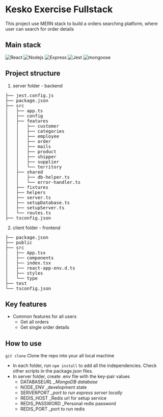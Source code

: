 # Kesko Exercise Fullstack

This project use MERN stack to build a orders searching platform, where user can search for order details

## Main stack

![React](https://img.shields.io/badge/React-v.18-grey?labelColor=blue)
![Nodejs](https://img.shields.io/badge/Nodejs-v.16-grey?labelColor=green)
![Express](https://img.shields.io/badge/Express-v.4-grey?labelColor=red)
![Jest](https://img.shields.io/badge/Jest-v.28-grey?labelColor=orrange)
![mongoose](https://img.shields.io/badge/mongoose-v.7-grey?labelColor=yellow)

## Project structure

1. server folder - backend
<pre>
├── jest.config.js
├── package.json
├── src
│   ├── app.ts
│   ├── config
│   ├── features
│   │   ├── customer
│   │   ├── categories
│   │   ├── employee
│   │   ├── order
│   │   ├── mails
│   │   ├── product
│   │   ├── shipper
│   │   ├── supplier
│   │   └── territory
│   ├── shared
│   │   ├── db-helper.ts
│   │   └── error-handler.ts
│   ├── fixtures
│   ├── helpers
│   ├── server.ts
│   ├── setupDatabase.ts
│   ├── setupServer.ts
│   └── routes.ts
├── tsconfig.json
</pre>
2. client folder - frontend
<pre>
├── package.json
├── public
├── src
│   ├── App.tsx
│   ├── components
│   ├── index.tsx
│   ├── react-app-env.d.ts
│   ├── styles
│   └── type
├── test
└── tsconfig.json
</pre>

## Key features

- Common features for all users
  - Get all orders
  - Get single order details

## How to use

`git clone`
Clone the repo into your all local machine

- In each folder, run `npm install` to add all the independencies. Check other scripts in the package.json files.
- In server folder, create .env file with the key-pair values
  - DATABASE*URL \_MongoDB database*
  - NODE_ENV \_development state
  - SERVER*PORT \_port to run express server locally*
  - REDIS_HOST \_Redis url for setup service
  - REDIS_PASSWORD \_Personal redis password
  - REDIS_PORT \_port to run redis
